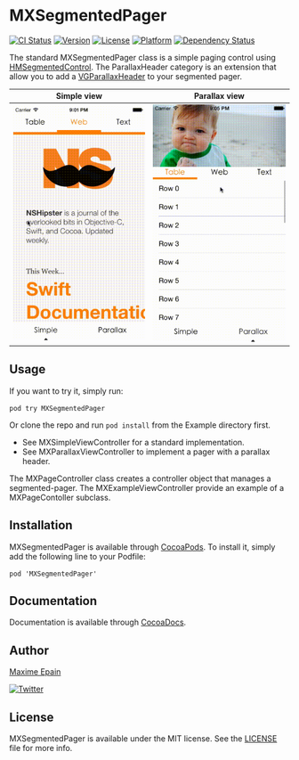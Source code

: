 # MXSegmentedPager

[![CI Status](http://img.shields.io/travis/maxep/MXSegmentedPager.svg?style=flat)](https://travis-ci.org/maxep/MXSegmentedPager)
[![Version](https://img.shields.io/cocoapods/v/MXSegmentedPager.svg?style=flat)](http://cocoadocs.org/docsets/MXSegmentedPager)
[![License](https://img.shields.io/cocoapods/l/MXSegmentedPager.svg?style=flat)](http://cocoadocs.org/docsets/MXSegmentedPager)
[![Platform](https://img.shields.io/cocoapods/p/MXSegmentedPager.svg?style=flat)](http://cocoadocs.org/docsets/MXSegmentedPager)
[![Dependency Status](https://www.versioneye.com/objective-c/mxsegmentedpager/1.0/badge.svg)](https://www.versioneye.com/objective-c/mxsegmentedpager)

The standard MXSegmentedPager class is a simple paging control using [HMSegmentedControl](https://github.com/HeshamMegid/HMSegmentedControl). The ParallaxHeader category is an extension that allow you to add a [VGParallaxHeader](https://github.com/stoprocent/VGParallaxHeader) to your segmented pager.


|           Simple view         |           Parallax view         |
|-------------------------------|---------------------------------|
|![Demo](Example/SimpleView.gif)|![Demo](Example/ParallaxView.gif)|


## Usage

If you want to try it, simply run:
```
pod try MXSegmentedPager
```
Or clone the repo and run `pod install` from the Example directory first. 

+ See MXSimpleViewController for a standard implementation.
+ See MXParallaxViewController to implement a pager with a parallax header.

The MXPageController class creates a controller object that manages a segmented-pager. The MXExampleViewController provide an example of a MXPageContoller subclass.

## Installation

MXSegmentedPager is available through [CocoaPods](https://cocoapods.org/pods/MXSegmentedPager). To install
it, simply add the following line to your Podfile:

```
pod 'MXSegmentedPager'
````

## Documentation

Documentation is available through [CocoaDocs](http://cocoadocs.org/docsets/MXSegmentedPager/).
                                               
## Author

[Maxime Epain](http://maxep.github.io)

[![Twitter](https://img.shields.io/badge/twitter-%40MaximeEpain-blue.svg?style=flat)](https://twitter.com/MaximeEpain)
                                               
## License
                                               
MXSegmentedPager is available under the MIT license. See the [LICENSE](LICENSE) file for more info.

